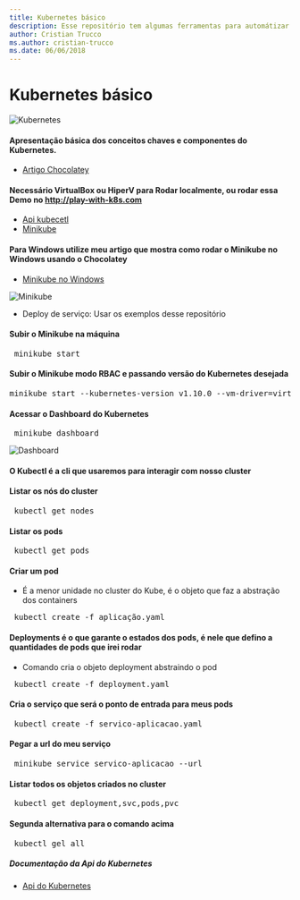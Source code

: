 ```yaml
---
title: Kubernetes básico
description: Esse repositório tem algumas ferramentas para automátizar o processo de criação do cluster baremetal.
author: Cristian Trucco
ms.author: cristian-trucco
ms.date: 06/06/2018
---
```

# Kubernetes básico

![Kubernetes](https://github.com/concrete-cristian-trucco/kubernetes-basico-nginx/blob/master/imagens/kubernetes.png)

#### Apresentação básica dos conceitos chaves e componentes do Kubernetes.
* [Artigo Chocolatey](https://docs.google.com/presentation/d/1gTFIslzy4sxyE8Ezzaq_PYlb6aehhD0W4JkQ5gmOiPA/edit?usp=sharing)

#### Necessário VirtualBox ou HiperV para Rodar localmente, ou rodar essa Demo no http://play-with-k8s.com
* [Api kubecetl](https://kubernetes.io/docs/tasks/tools/install-kubectl/)
* [Minikube](https://github.com/kubernetes/minikube/releases)

#### Para Windows utilize meu artigo que mostra como rodar o Minikube no Windows usando o Chocolatey
* [Minikube no Windows](https://concrete.com.br/2018/05/14/chocolatey-o-que-e-e-como-usar/)

![Minikube](https://github.com/concrete-cristian-trucco/kubernetes-basico-nginx/blob/master/imagens/minikube.jpg)
* Deploy de serviço: Usar os exemplos desse repositório


#### Subir o Minikube na máquina
<pre> minikube start </pre> 

#### Subir o Minikube modo RBAC e passando versão do Kubernetes desejada
<pre>
minikube start --kubernetes-version v1.10.0 --vm-driver=virtualbox --extra-config='apiserver.Authorization.Mode=RBAC'
</pre> 

#### Acessar o Dashboard do Kubernetes
<pre> minikube dashboard </pre> 

![Dashboard](https://github.com/concrete-cristian-trucco/kubernetes-basico-nginx/blob/master/imagens/kubernetes_dashboard.png)

#### O Kubectl é a cli que usaremos para interagir com nosso cluster

#### Listar os nós do cluster
<pre> kubectl get nodes </pre>

#### Listar os pods
<pre> kubectl get pods </pre> 
 
#### Criar um pod 
* É a menor unidade no cluster do Kube, é o objeto que faz a abstração dos containers
<pre> kubectl create -f aplicação.yaml </pre> 
 
#### Deployments é o que garante o estados dos pods, é nele que defino a quantidades de pods que irei rodar
* Comando cria o objeto deployment abstraindo o pod
<pre> kubectl create -f deployment.yaml </pre> 
 
#### Cria o serviço que será o ponto de entrada para meus pods
<pre> kubectl create -f servico-aplicacao.yaml </pre> 
  
#### Pegar a url do meu serviço
<pre> minikube service servico-aplicacao --url </pre> 

#### Listar todos os objetos criados no cluster
<pre> kubectl get deployment,svc,pods,pvc </pre> 
#### Segunda alternativa para o comando acima
<pre> kubectl gel all </pre>  


##### Documentação da Api do Kubernetes
* [Api do Kubernetes](https://kubernetes.io/docs/api-reference/v1.9/#_v1_container)

